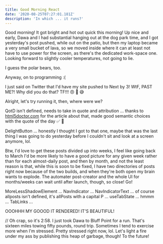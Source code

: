 ```yaml
---
title: Good Morning React
date: '2020-08-25T07:27:01.181Z'
description: 'In which ... it runs?'
---
```


Good morning! It got bright and hot out quick this morning! Up nice and early, Dawa and I had substantial hanging out at the dog park time, and I got yesterday's post pushed, while out on the patio, but then my laptop became a very small bucket of lava, so we moved inside where it can at least not have to use power for the screen, as there's the dedicated work-space one. Looking forward to slightly cooler temperatures, not going to lie.

I guess the polar bears, too.

Anyway, on to programming :(

I just said on Twitter that I'd have my site pushed to Next by 3! WtF, PAST ME?! Why did you do that? TF!!! 😠 🐡 😅

Alright, let's try running it, then, where were we?

QotD isn't defined, needs to take in quote and attribution ... thanks to [html5doctor.com](https://html5doctor.com/blockquote-q-cite/) for the article about that, made good semantic choices with the quote of the day ✅ 📜

DelightButton ... honestly I thought I got to that one, maybe that was the last thing I was going to do yesterday before I couldn't sit and look at a screen anymore, lol.

Btw, I'd love to get these posts divided up into weeks, I feel like going back to March I'd be more likely to have a good picture for any given week rather than for each almost-daily post, and then by month, and not the least reason is that, while this is soon to be fixed, I have two directories of posts right now because of the two builds, and when they're both open my brain wants to explode. The automater post-creator and the whole UI for months/weeks can wait until after launch, though, so close! Go!

MoreLessShadowElement ... NavIndicator ... NavIndicatorText ... of course allposts isn't defined, it's allPosts with a capital P ... useTabState ... hmmm ... TabLinks ...

OOOHHH MY GOOOD IT RENDERED! IT'S BEAUTIFUL!

// Oh crap, so it's 2:58. I just took Dawa to Bluff Point for a run. That's sixteen miles towing fifty pounds, round trip. Sometimes I tend to exercise more when I'm stressed. Pretty stressed right now, lol. Let's light a fire under my ass by publishing this heap of garbage, though! To the future!
